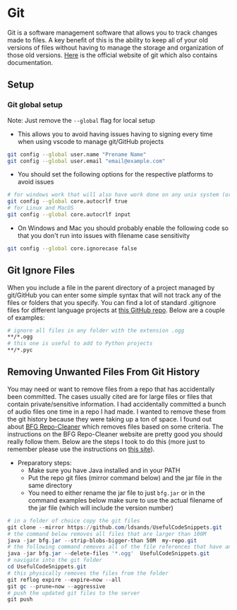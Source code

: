 # Git

Git is a software management software that allows you to track changes made to files. A key benefit of this is the ability to keep all of your old versions of files without having to manage the storage and organization of those old versions. [Here](https://git-scm.com/) is the official website of git which also contains documentation.

## Setup

### Git global setup

Note: Just remove the `--global` flag for local setup

- This allows you to avoid having issues having to signing every time when using vscode to manage git/GitHub projects

```sh
git config --global user.name "Prename Name"
git config --global user.email "email@example.com"
```

- You should set the following options for the respective platforms to avoid issues

```sh
# for windows work that will also have work done on any unix system (or just to be on the safe side)
git config --global core.autocrlf true
# for Linux and MacOS
git config --global core.autocrlf input
```

- On Windows and Mac you should probably enable the following code so that you don't run into issues with filename case sensitivity

```sh
git config --global core.ignorecase false
```

## Git Ignore Files

When you include a file in the parent directory of a project managed by git/GitHub you can enter some simple syntax that will not track any of the files or folders that you specify. You can find a lot of standard .gitignore files for different language projects at [this GitHub repo](https://github.com/github/gitignore). Below are a couple of examples:

```sh
# ignore all files in any folder with the extension .ogg
**/*.ogg
# this one is useful to add to Python projects
**/*.pyc
```

## Removing Unwanted Files From Git History

You may need or want to remove files from a repo that has accidentally been committed. The cases usually cited are for large files or files that contain private/sensitive information. I had accidentally committed a bunch of audio files one time in a repo I had made. I wanted to remove these from the git history because they were taking up a ton of space. I found out about [BFG Repo-Cleaner](https://rtyley.github.io/bfg-repo-cleaner/) which removes files based on some criteria. The instructions on the BFG Repo-Cleaner website are pretty good you should really follow them. Below are the steps I took to do this (more just to remember please use the instructions on [this site](https://rtyley.github.io/bfg-repo-cleaner/)).

- Preparatory steps:
    - Make sure you have Java installed and in your PATH
    - Put the repo git files (mirror command below) and the jar file in the same directory
    - You need to either rename the jar file to just `bfg.jar` or in the command examples below make sure to use the actual filename of the jar file (which will include the version number)

```PowerShell
# in a folder of choice copy the git files
git clone --mirror https://github.com/ldsands/UsefulCodeSnippets.git
# the command below removes all files that are larger than 100M
java -jar bfg.jar --strip-blobs-bigger-than 50M  my-repo.git
# the following command removes all of the file references that have an extension of .ogg from all git files
java -jar bfg.jar --delete-files '*.ogg'  UsefulCodeSnippets.git
# navigate into the git folder
cd UsefulCodeSnippets.git
# this physically removes the files from the folder
git reflog expire --expire=now --all
git gc --prune=now --aggressive
# push the updated git files to the server
git push
```
